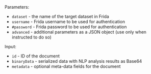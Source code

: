 Parameters:
* `dataset` - the name of the target dataset in Frida 
* `username` - Frida username to be used for authentication
* `#password` - Frida password to be used for authentication
* `advanced` - additional parameters as a JSON object (use only when instructed to do so)

Input:
* `id` - ID of the document
* `binaryData` - serialized data with NLP analysis results as Base64
* `metadata` - optional meta-data fields for the document
